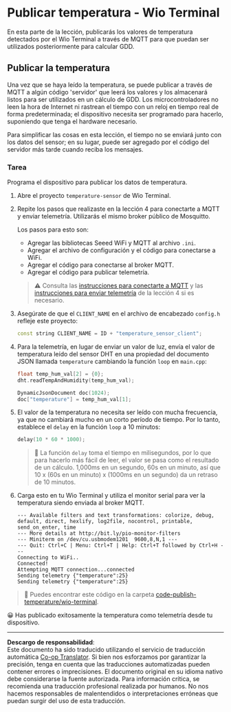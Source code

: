 <!--
CO_OP_TRANSLATOR_METADATA:
{
  "original_hash": "df28cd649cd892bcce034e064913b2f3",
  "translation_date": "2025-08-26T14:30:28+00:00",
  "source_file": "2-farm/lessons/1-predict-plant-growth/wio-terminal-temp-publish.md",
  "language_code": "es"
}
-->
# Publicar temperatura - Wio Terminal

En esta parte de la lección, publicarás los valores de temperatura detectados por el Wio Terminal a través de MQTT para que puedan ser utilizados posteriormente para calcular GDD.

## Publicar la temperatura

Una vez que se haya leído la temperatura, se puede publicar a través de MQTT a algún código 'servidor' que leerá los valores y los almacenará listos para ser utilizados en un cálculo de GDD. Los microcontroladores no leen la hora de Internet ni rastrean el tiempo con un reloj en tiempo real de forma predeterminada; el dispositivo necesita ser programado para hacerlo, suponiendo que tenga el hardware necesario.

Para simplificar las cosas en esta lección, el tiempo no se enviará junto con los datos del sensor; en su lugar, puede ser agregado por el código del servidor más tarde cuando reciba los mensajes.

### Tarea

Programa el dispositivo para publicar los datos de temperatura.

1. Abre el proyecto `temperature-sensor` de Wio Terminal.

1. Repite los pasos que realizaste en la lección 4 para conectarte a MQTT y enviar telemetría. Utilizarás el mismo broker público de Mosquitto.

    Los pasos para esto son:

    - Agregar las bibliotecas Seeed WiFi y MQTT al archivo `.ini`.
    - Agregar el archivo de configuración y el código para conectarse a WiFi.
    - Agregar el código para conectarse al broker MQTT.
    - Agregar el código para publicar telemetría.

    > ⚠️ Consulta las [instrucciones para conectarte a MQTT](../../../1-getting-started/lessons/4-connect-internet/wio-terminal-mqtt.md) y las [instrucciones para enviar telemetría](../../../1-getting-started/lessons/4-connect-internet/wio-terminal-telemetry.md) de la lección 4 si es necesario.

1. Asegúrate de que el `CLIENT_NAME` en el archivo de encabezado `config.h` refleje este proyecto:

    ```cpp
    const string CLIENT_NAME = ID + "temperature_sensor_client";
    ```

1. Para la telemetría, en lugar de enviar un valor de luz, envía el valor de temperatura leído del sensor DHT en una propiedad del documento JSON llamada `temperature` cambiando la función `loop` en `main.cpp`:

    ```cpp
    float temp_hum_val[2] = {0};
    dht.readTempAndHumidity(temp_hum_val);

    DynamicJsonDocument doc(1024);
    doc["temperature"] = temp_hum_val[1];
    ```

1. El valor de la temperatura no necesita ser leído con mucha frecuencia, ya que no cambiará mucho en un corto período de tiempo. Por lo tanto, establece el `delay` en la función `loop` a 10 minutos:

    ```cpp
    delay(10 * 60 * 1000);
    ```

    > 💁 La función `delay` toma el tiempo en milisegundos, por lo que para hacerlo más fácil de leer, el valor se pasa como el resultado de un cálculo. 1,000ms en un segundo, 60s en un minuto, así que 10 x (60s en un minuto) x (1000ms en un segundo) da un retraso de 10 minutos.

1. Carga esto en tu Wio Terminal y utiliza el monitor serial para ver la temperatura siendo enviada al broker MQTT.

    ```output
    --- Available filters and text transformations: colorize, debug, default, direct, hexlify, log2file, nocontrol, printable, send_on_enter, time
    --- More details at http://bit.ly/pio-monitor-filters
    --- Miniterm on /dev/cu.usbmodem1201  9600,8,N,1 ---
    --- Quit: Ctrl+C | Menu: Ctrl+T | Help: Ctrl+T followed by Ctrl+H ---
    Connecting to WiFi..
    Connected!
    Attempting MQTT connection...connected
    Sending telemetry {"temperature":25}
    Sending telemetry {"temperature":25}
    ```

> 💁 Puedes encontrar este código en la carpeta [code-publish-temperature/wio-terminal](../../../../../2-farm/lessons/1-predict-plant-growth/code-publish-temperature/wio-terminal).

😀 Has publicado exitosamente la temperatura como telemetría desde tu dispositivo.

---

**Descargo de responsabilidad**:  
Este documento ha sido traducido utilizando el servicio de traducción automática [Co-op Translator](https://github.com/Azure/co-op-translator). Si bien nos esforzamos por garantizar la precisión, tenga en cuenta que las traducciones automatizadas pueden contener errores o imprecisiones. El documento original en su idioma nativo debe considerarse la fuente autorizada. Para información crítica, se recomienda una traducción profesional realizada por humanos. No nos hacemos responsables de malentendidos o interpretaciones erróneas que puedan surgir del uso de esta traducción.